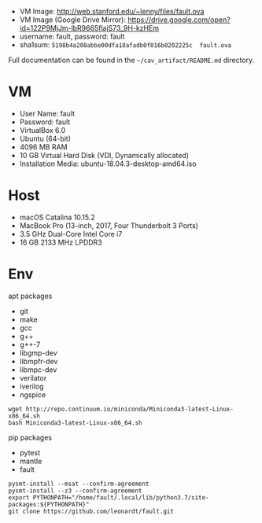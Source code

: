 * VM Image: http://web.stanford.edu/~lenny/files/fault.ova
* VM Image (Google Drive Mirror): https://drive.google.com/open?id=122P9MjJm-lbR9665flajS73_9H-kzHEm
* username: fault, password: fault
* sha1sum: `5198b4a208abbe00dfa18afadb0f016b0202225c  fault.ova`

Full documentation can be found in the `~/cav_artifact/README.md` directory.

# VM
* User Name: fault
* Password: fault
* VirtualBox 6.0
* Ubuntu (64-bit)
* 4096 MB RAM
* 10 GB Virtual Hard Disk (VDI, Dynamically allocated)
* Installation Media: ubuntu-18.04.3-desktop-amd64.iso

# Host
* macOS Catalina 10.15.2
* MacBook Pro (13-inch, 2017, Four Thunderbolt 3 Ports)
* 3.5 GHz Dual-Core Intel Core i7
* 16 GB 2133 MHz LPDDR3

# Env
apt packages
* git
* make
* gcc
* g++
* g++-7
* libgmp-dev
* libmpfr-dev
* libmpc-dev
* verilator
* iverilog
* ngspice

```
wget http://repo.continuum.io/miniconda/Miniconda3-latest-Linux-x86_64.sh
bash Miniconda3-latest-Linux-x86_64.sh
```

pip packages
* pytest
* mantle
* fault

```
pysmt-install --msat --confirm-agreement
pysmt-install --z3 --confirm-agreement
export PYTHONPATH="/home/fault/.local/lib/python3.7/site-packages:${PYTHONPATH}"
git clone https://github.com/leonardt/fault.git
```

